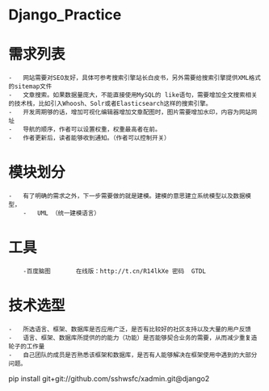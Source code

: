 # Django_Practice
# 需求列表
    -   网站需要对SEO友好，具体可参考搜索引擎站长白皮书，另外需要给搜索引擎提供XML格式的sitemap文件
    -   文章搜索。如果数据量庞大，不能直接使用MySQL的 like语句，需要增加全文搜索相关的技术栈，比如引入Whoosh、Solr或者Elasticsearch这样的搜索引擎。
    -   开发周期够的话，增加可视化编辑器增加文章配图时，图片需要增加水印，内容为网站网址
    -   导航的顺序，作者可以设置权重，权重最高者在前。
    -   作者更新后，读者能够收到通知。（作者可以控制开关）
    
#   模块划分
    -   有了明确的需求之外，下一步需要做的就是建模。建模的意思建立系统模型以及数据模型，
        -   UML （统一建模语言）
        


#   工具
        -百度脑图       在线版：http://t.cn/R14lkXe 密码  GTDL
        
    
    
#   技术选型
    -   所选语言、框架、数据库是否应用广泛，是否有比较好的社区支持以及大量的用户反馈
    -   语言、框架、数据库所提供的的能力（功能）是否能够契合业务的需要，从而减少重复造轮子的工作量
    -   自己团队的成员是否熟悉该框架和数据库，是否有人能够解决在框架使用中遇到的大部分问题。
        
        
        
        
pip install git+git://github.com/sshwsfc/xadmin.git@django2       
        
        
        
        
        
        
        
        
        
        
        
        